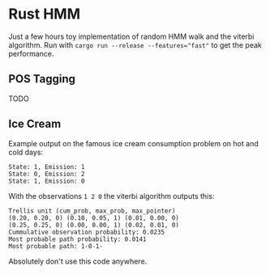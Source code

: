 # Rust HMM

Just a few hours toy implementation of random HMM walk and the viterbi algorithm. Run with `cargo run --release --features="fast"` to get the peak performance.

## POS Tagging

TODO


## Ice Cream

Example output on the famous ice cream consumption problem on hot and cold days:

```
State: 1, Emission: 1
State: 0, Emission: 2
State: 1, Emission: 0
```

With the observations `1 2 0` the viterbi algorithm outputs this:

```
Trellis unit (cum_prob, max_prob, max_pointer)
(0.20, 0.20, 0) (0.10, 0.05, 1) (0.01, 0.00, 0) 
(0.25, 0.25, 0) (0.00, 0.00, 1) (0.02, 0.01, 0) 
Cummulative observation probability: 0.0235
Most probable path probability: 0.0141
Most probable path: 1-0-1-
```

Absolutely don't use this code anywhere.